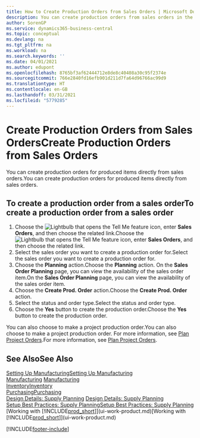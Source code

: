 ```yaml
---
title: How to Create Production Orders from Sales Orders | Microsoft Docs
description: You can create production orders from sales orders in the Sales & Marketing department.
author: SorenGP
ms.service: dynamics365-business-central
ms.topic: conceptual
ms.devlang: na
ms.tgt_pltfrm: na
ms.workload: na
ms.search.keywords: ''
ms.date: 04/01/2021
ms.author: edupont
ms.openlocfilehash: 8765bf3af62444712e8de8c40408a30c95f2374e
ms.sourcegitcommit: 766e2840fd16efb901d211d7fa64d96766ac99d9
ms.translationtype: HT
ms.contentlocale: en-GB
ms.lasthandoff: 03/31/2021
ms.locfileid: "5779285"
---
```

# <a name="create-production-orders-from-sales-orders"></a><span data-ttu-id="1368c-103">Create Production Orders from Sales Orders</span><span class="sxs-lookup"><span data-stu-id="1368c-103">Create Production Orders from Sales Orders</span></span>
<span data-ttu-id="1368c-104">You can create production orders for produced items directly from sales orders.</span><span class="sxs-lookup"><span data-stu-id="1368c-104">You can create production orders for produced items directly from sales orders.</span></span>  

## <a name="to-create-a-production-order-from-a-sales-order"></a><span data-ttu-id="1368c-105">To create a production order from a sales order</span><span class="sxs-lookup"><span data-stu-id="1368c-105">To create a production order from a sales order</span></span>  

1.  <span data-ttu-id="1368c-106">Choose the ![Lightbulb that opens the Tell Me feature](media/ui-search/search_small.png "Tell me what you want to do") icon, enter **Sales Orders**, and then choose the related link.</span><span class="sxs-lookup"><span data-stu-id="1368c-106">Choose the ![Lightbulb that opens the Tell Me feature](media/ui-search/search_small.png "Tell me what you want to do") icon, enter **Sales Orders**, and then choose the related link.</span></span>  
2.  <span data-ttu-id="1368c-107">Select the sales order you want to create a production order for.</span><span class="sxs-lookup"><span data-stu-id="1368c-107">Select the sales order you want to create a production order for.</span></span>  
3.  <span data-ttu-id="1368c-108">Choose the **Planning** action.</span><span class="sxs-lookup"><span data-stu-id="1368c-108">Choose the **Planning** action.</span></span> <span data-ttu-id="1368c-109">On the **Sales Order Planning** page, you can view the availability of the sales order item.</span><span class="sxs-lookup"><span data-stu-id="1368c-109">On the **Sales Order Planning** page, you can view the availability of the sales order item.</span></span>  
4.  <span data-ttu-id="1368c-110">Choose the **Create Prod. Order** action.</span><span class="sxs-lookup"><span data-stu-id="1368c-110">Choose the **Create Prod. Order** action.</span></span>  
5.  <span data-ttu-id="1368c-111">Select the status and order type.</span><span class="sxs-lookup"><span data-stu-id="1368c-111">Select the status and order type.</span></span>  
6.  <span data-ttu-id="1368c-112">Choose the **Yes** button to create the production order.</span><span class="sxs-lookup"><span data-stu-id="1368c-112">Choose the **Yes** button to create the production order.</span></span>

<span data-ttu-id="1368c-113">You can also choose to make a project production order.</span><span class="sxs-lookup"><span data-stu-id="1368c-113">You can also choose to make a project production order.</span></span> <span data-ttu-id="1368c-114">For more information, see [Plan Project Orders](production-how-to-plan-project-orders.md).</span><span class="sxs-lookup"><span data-stu-id="1368c-114">For more information, see [Plan Project Orders](production-how-to-plan-project-orders.md).</span></span>   

## <a name="see-also"></a><span data-ttu-id="1368c-115">See Also</span><span class="sxs-lookup"><span data-stu-id="1368c-115">See Also</span></span>  
[<span data-ttu-id="1368c-116">Setting Up Manufacturing</span><span class="sxs-lookup"><span data-stu-id="1368c-116">Setting Up Manufacturing</span></span>](production-configure-production-processes.md)  
<span data-ttu-id="1368c-117">[Manufacturing](production-manage-manufacturing.md)  </span><span class="sxs-lookup"><span data-stu-id="1368c-117">[Manufacturing](production-manage-manufacturing.md)  </span></span>  
[<span data-ttu-id="1368c-118">Inventory</span><span class="sxs-lookup"><span data-stu-id="1368c-118">Inventory</span></span>](inventory-manage-inventory.md)  
[<span data-ttu-id="1368c-119">Purchasing</span><span class="sxs-lookup"><span data-stu-id="1368c-119">Purchasing</span></span>](purchasing-manage-purchasing.md)  
<span data-ttu-id="1368c-120">[Design Details: Supply Planning](design-details-supply-planning.md) </span><span class="sxs-lookup"><span data-stu-id="1368c-120">[Design Details: Supply Planning](design-details-supply-planning.md) </span></span>  
[<span data-ttu-id="1368c-121">Setup Best Practices: Supply Planning</span><span class="sxs-lookup"><span data-stu-id="1368c-121">Setup Best Practices: Supply Planning</span></span>](setup-best-practices-supply-planning.md)  
<span data-ttu-id="1368c-122">[Working with [!INCLUDE[prod_short](includes/prod_short.md)]](ui-work-product.md)</span><span class="sxs-lookup"><span data-stu-id="1368c-122">[Working with [!INCLUDE[prod_short](includes/prod_short.md)]](ui-work-product.md)</span></span>


[!INCLUDE[footer-include](includes/footer-banner.md)]